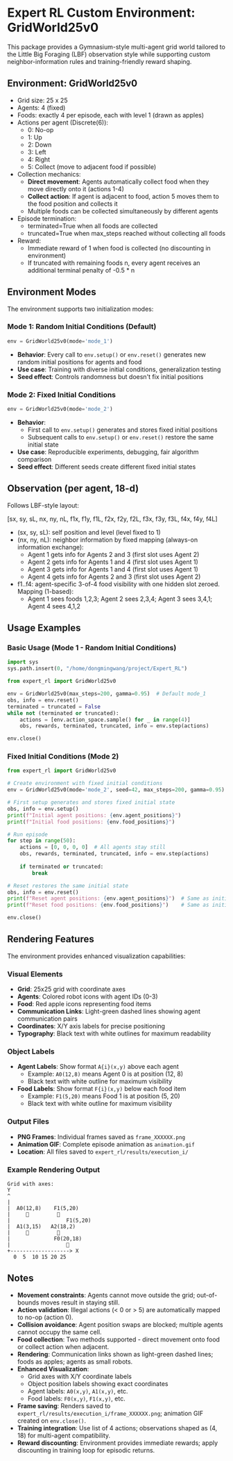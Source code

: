 # Expert RL Custom Environment: GridWorld25v0

This package provides a Gymnasium-style multi-agent grid world tailored to the Little Big Foraging (LBF) observation style while supporting custom neighbor-information rules and training-friendly reward shaping.

## Environment: GridWorld25v0

- Grid size: 25 x 25
- Agents: 4 (fixed)
- Foods: exactly 4 per episode, each with level 1 (drawn as apples)
- Actions per agent (Discrete(6)):
  - 0: No-op
  - 1: Up
  - 2: Down
  - 3: Left
  - 4: Right
  - 5: Collect (move to adjacent food if possible)
- Collection mechanics:
  - **Direct movement**: Agents automatically collect food when they move directly onto it (actions 1-4)
  - **Collect action**: If agent is adjacent to food, action 5 moves them to the food position and collects it
  - Multiple foods can be collected simultaneously by different agents
- Episode termination:
  - terminated=True when all foods are collected
  - truncated=True when max_steps reached without collecting all foods
- Reward:
  - Immediate reward of 1 when food is collected (no discounting in environment)
  - If truncated with remaining foods n, every agent receives an additional terminal penalty of -0.5 * n

## Environment Modes

The environment supports two initialization modes:

### Mode 1: Random Initial Conditions (Default)
```python
env = GridWorld25v0(mode='mode_1')
```
- **Behavior**: Every call to `env.setup()` or `env.reset()` generates new random initial positions for agents and food
- **Use case**: Training with diverse initial conditions, generalization testing
- **Seed effect**: Controls randomness but doesn't fix initial positions

### Mode 2: Fixed Initial Conditions
```python
env = GridWorld25v0(mode='mode_2')
```
- **Behavior**: 
  - First call to `env.setup()` generates and stores fixed initial positions
  - Subsequent calls to `env.setup()` or `env.reset()` restore the same initial state
- **Use case**: Reproducible experiments, debugging, fair algorithm comparison
- **Seed effect**: Different seeds create different fixed initial states

## Observation (per agent, 18-d)

Follows LBF-style layout:

[sx, sy, sL,
 nx, ny, nL,
 f1x, f1y, f1L,
 f2x, f2y, f2L,
 f3x, f3y, f3L,
 f4x, f4y, f4L]

- (sx, sy, sL): self position and level (level fixed to 1)
- (nx, ny, nL): neighbor information by fixed mapping (always-on information exchange):
  - Agent 1 gets info for Agents 2 and 3 (first slot uses Agent 2)
  - Agent 2 gets info for Agents 1 and 4 (first slot uses Agent 1)
  - Agent 3 gets info for Agents 1 and 4 (first slot uses Agent 1)
  - Agent 4 gets info for Agents 2 and 3 (first slot uses Agent 2)
- f1..f4: agent-specific 3-of-4 food visibility with one hidden slot zeroed. Mapping (1-based):
  - Agent 1 sees foods 1,2,3; Agent 2 sees 2,3,4; Agent 3 sees 3,4,1; Agent 4 sees 4,1,2

## Usage Examples

### Basic Usage (Mode 1 - Random Initial Conditions)
```python
import sys
sys.path.insert(0, "/home/dongmingwang/project/Expert_RL")

from expert_rl import GridWorld25v0

env = GridWorld25v0(max_steps=200, gamma=0.95)  # Default mode_1
obs, info = env.reset()
terminated = truncated = False
while not (terminated or truncated):
    actions = [env.action_space.sample() for _ in range(4)]
    obs, rewards, terminated, truncated, info = env.step(actions)

env.close()
```

### Fixed Initial Conditions (Mode 2)
```python
from expert_rl import GridWorld25v0

# Create environment with fixed initial conditions
env = GridWorld25v0(mode='mode_2', seed=42, max_steps=200, gamma=0.95)

# First setup generates and stores fixed initial state
obs, info = env.setup()
print(f"Initial agent positions: {env.agent_positions}")
print(f"Initial food positions: {env.food_positions}")

# Run episode
for step in range(50):
    actions = [0, 0, 0, 0]  # All agents stay still
    obs, rewards, terminated, truncated, info = env.step(actions)
    
    if terminated or truncated:
        break

# Reset restores the same initial state
obs, info = env.reset()
print(f"Reset agent positions: {env.agent_positions}")  # Same as initial
print(f"Reset food positions: {env.food_positions}")    # Same as initial

env.close()
```

## Rendering Features

The environment provides enhanced visualization capabilities:

### Visual Elements
- **Grid**: 25x25 grid with coordinate axes
- **Agents**: Colored robot icons with agent IDs (0-3)
- **Food**: Red apple icons representing food items
- **Communication Links**: Light-green dashed lines showing agent communication pairs
- **Coordinates**: X/Y axis labels for precise positioning
- **Typography**: Black text with white outlines for maximum readability

### Object Labels
- **Agent Labels**: Show format `A{i}(x,y)` above each agent
  - Example: `A0(12,8)` means Agent 0 is at position (12, 8)
  - Black text with white outline for maximum visibility
- **Food Labels**: Show format `F{i}(x,y)` below each food item
  - Example: `F1(5,20)` means Food 1 is at position (5, 20)
  - Black text with white outline for maximum visibility

### Output Files
- **PNG Frames**: Individual frames saved as `frame_XXXXXX.png`
- **Animation GIF**: Complete episode animation as `animation.gif`
- **Location**: All files saved to `expert_rl/results/execution_i/`

### Example Rendering Output
```
Grid with axes:
Y
^
|
|  A0(12,8)    F1(5,20)
|     🤖         🍎
|                  F1(5,20)
|  A1(3,15)   A2(18,2)
|     🤖         🤖
|              F0(20,18)
|                  🍎
+-------------------> X
  0  5  10 15 20 25
```

## Notes

- **Movement constraints**: Agents cannot move outside the grid; out-of-bounds moves result in staying still.
- **Action validation**: Illegal actions (< 0 or > 5) are automatically mapped to no-op (action 0).
- **Collision avoidance**: Agent position swaps are blocked; multiple agents cannot occupy the same cell.
- **Food collection**: Two methods supported - direct movement onto food or collect action when adjacent.
- **Rendering**: Communication links shown as light-green dashed lines; foods as apples; agents as small robots.
- **Enhanced Visualization**: 
  - Grid axes with X/Y coordinate labels
  - Object position labels showing exact coordinates
  - Agent labels: `A0(x,y)`, `A1(x,y)`, etc.
  - Food labels: `F0(x,y)`, `F1(x,y)`, etc.
- **Frame saving**: Renders saved to `expert_rl/results/execution_i/frame_XXXXXX.png`; animation GIF created on `env.close()`.
- **Training integration**: Use list of 4 actions; observations shaped as (4, 18) for multi-agent compatibility.
- **Reward discounting**: Environment provides immediate rewards; apply discounting in training loop for episodic returns.
